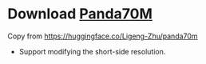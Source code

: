 # Download [Panda70M](https://snap-research.github.io/Panda-70M/)

Copy from https://huggingface.co/Ligeng-Zhu/panda70m

- Support modifying the short-side resolution.

